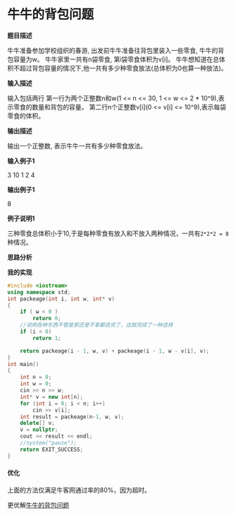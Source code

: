# 牛牛的背包问题

**题目描述**

  牛牛准备参加学校组织的春游, 出发前牛牛准备往背包里装入一些零食, 牛牛的背包容量为w。 牛牛家里一共有n袋零食, 第i袋零食体积为v[i]。 牛牛想知道在总体积不超过背包容量的情况下,他一共有多少种零食放法(总体积为0也算一种放法)。

**输入描述**

输入包括两行
第一行为两个正整数n和w(1 <= n <= 30, 1 <= w <= 2 * 10^9),表示零食的数量和背包的容量。
第二行n个正整数v[i](0 <= v[i] <= 10^9),表示每袋零食的体积。

**输出描述**

输出一个正整数, 表示牛牛一共有多少种零食放法。

**输入例子1**

3 10
1 2 4

**输出例子1**

8

**例子说明1**

三种零食总体积小于10,于是每种零食有放入和不放入两种情况，一共有`2*2*2 = 8`种情况。

**思路分析**



**我的实现**

```c++
#include <iostream>
using namespace std;
int packeage(int i, int w, int* v)
{
	if ( w < 0 )
		return 0;
	//说明各种东西不管是那还是不拿都选完了，这就完成了一种选择
	if (i < 0)
		return 1;

	return packeage(i - 1, w, v) + packeage(i - 1, w - v[i], v);
}
int main()
{
	int n = 0;
	int w = 0;
	cin >> n >> w;
	int* v = new int[n];
	for (int i = 0; i < n; i++)
		cin >> v[i];
	int result = packeage(n-1, w, v);
	delete[] v;
	v = nullptr;
	cout << result << endl;
	//system("pause");
	return EXIT_SUCCESS;
}
```

#### 优化

上面的方法仅满足牛客网通过率的80%，因为超时。

更优解[牛牛的背包问题](https://www.nowcoder.com/questionTerminal/bf877f837467488692be703735db84e6)

